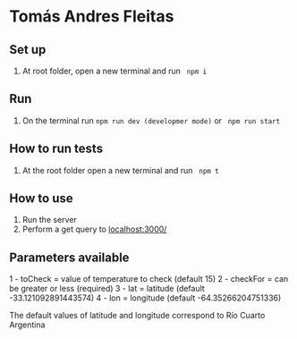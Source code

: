 # Tomás Andres Fleitas

## Set up 
1. At root folder, open a new terminal and run <code> npm i </code>

## Run
1. On the terminal run <code>npm run dev (developmer mode)</code> or <code> npm run start </code>

## How to run tests
1. At the root folder open a new terminal and run <code> npm t </code>

## How to use
1. Run the server
2. Perform a get query to [localhost:3000/](http://localhost:3000/?checkFor=greater)

## Parameters available
1 - toCheck = value of temperature to check (default 15)
2 - checkFor = can be greater or less (required)
3 - lat = latitude (default -33.121092891443574)
4 - lon = longitude (default -64.35266204751336)

The default values of latitude and longitude correspond to Río Cuarto Argentina